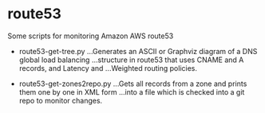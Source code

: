 # route53
Some scripts for monitoring Amazon AWS route53

* route53-get-tree.py
...Generates an ASCII or Graphviz diagram of a DNS global load balancing
...structure in route53 that uses CNAME and A records, and Latency and
...Weighted routing policies.

* route53-get-zones2repo.py
...Gets all records from a zone and prints them one by one in XML form
...into a file which is checked into a git repo to monitor changes.
